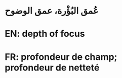 # عُمق البُؤْرة، عمق الوضوح

# EN: depth of focus

# FR: profondeur de champ; profondeur de netteté
